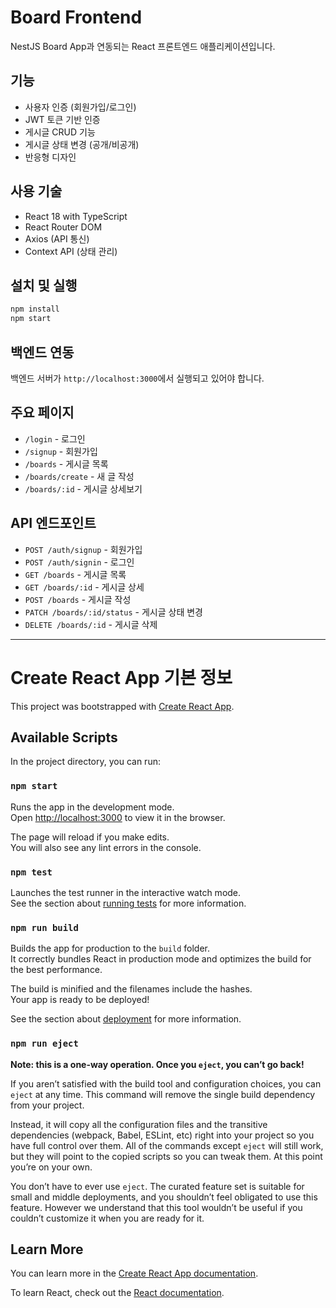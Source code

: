 # Board Frontend

NestJS Board App과 연동되는 React 프론트엔드 애플리케이션입니다.

## 기능

- 사용자 인증 (회원가입/로그인)
- JWT 토큰 기반 인증
- 게시글 CRUD 기능
- 게시글 상태 변경 (공개/비공개)
- 반응형 디자인

## 사용 기술

- React 18 with TypeScript
- React Router DOM
- Axios (API 통신)
- Context API (상태 관리)

## 설치 및 실행

```bash
npm install
npm start
```

## 백엔드 연동

백엔드 서버가 `http://localhost:3000`에서 실행되고 있어야 합니다.

## 주요 페이지

- `/login` - 로그인
- `/signup` - 회원가입  
- `/boards` - 게시글 목록
- `/boards/create` - 새 글 작성
- `/boards/:id` - 게시글 상세보기

## API 엔드포인트

- `POST /auth/signup` - 회원가입
- `POST /auth/signin` - 로그인
- `GET /boards` - 게시글 목록
- `GET /boards/:id` - 게시글 상세
- `POST /boards` - 게시글 작성
- `PATCH /boards/:id/status` - 게시글 상태 변경
- `DELETE /boards/:id` - 게시글 삭제

---

# Create React App 기본 정보

This project was bootstrapped with [Create React App](https://github.com/facebook/create-react-app).

## Available Scripts

In the project directory, you can run:

### `npm start`

Runs the app in the development mode.\
Open [http://localhost:3000](http://localhost:3000) to view it in the browser.

The page will reload if you make edits.\
You will also see any lint errors in the console.

### `npm test`

Launches the test runner in the interactive watch mode.\
See the section about [running tests](https://facebook.github.io/create-react-app/docs/running-tests) for more information.

### `npm run build`

Builds the app for production to the `build` folder.\
It correctly bundles React in production mode and optimizes the build for the best performance.

The build is minified and the filenames include the hashes.\
Your app is ready to be deployed!

See the section about [deployment](https://facebook.github.io/create-react-app/docs/deployment) for more information.

### `npm run eject`

**Note: this is a one-way operation. Once you `eject`, you can’t go back!**

If you aren’t satisfied with the build tool and configuration choices, you can `eject` at any time. This command will remove the single build dependency from your project.

Instead, it will copy all the configuration files and the transitive dependencies (webpack, Babel, ESLint, etc) right into your project so you have full control over them. All of the commands except `eject` will still work, but they will point to the copied scripts so you can tweak them. At this point you’re on your own.

You don’t have to ever use `eject`. The curated feature set is suitable for small and middle deployments, and you shouldn’t feel obligated to use this feature. However we understand that this tool wouldn’t be useful if you couldn’t customize it when you are ready for it.

## Learn More

You can learn more in the [Create React App documentation](https://facebook.github.io/create-react-app/docs/getting-started).

To learn React, check out the [React documentation](https://reactjs.org/).
